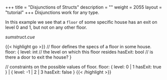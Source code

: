 +++
title = "Disjunctions of Structs"
description = ""
weight = 2055
layout = "tutorial"
+++
Disjunctions work for any type.

In this example we see that a `floor` of some specific house
has an exit on level 0 and 1, but not on any other floor.


<a id="td-block-padding" class="td-offset-anchor"></a>
<section class="row td-box td-box--white td-box--gradient td-box--height-auto">
<div class="col-lg-6 mr-0">
<i>sumstruct.cue</i>
<p>
{{< highlight go >}}
// floor defines the specs of a floor in some house.
floor: {
    level:   int  // the level on which this floor resides
    hasExit: bool // is there a door to exit the house?
}

// constraints on the possible values of floor.
floor: {
    level: 0 | 1
    hasExit: true
} | {
    level: -1 | 2 | 3
    hasExit: false
}
{{< /highlight >}}
<br>
</div>

<div class="col-lg-6 ml-0"></div>
</section>